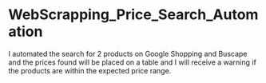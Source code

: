 # WebScrapping_Price_Search_Automation
 I automated the search for 2 products on Google Shopping and Buscape and the prices found will be placed on a table and I will receive a warning if the products are within the expected price range.
